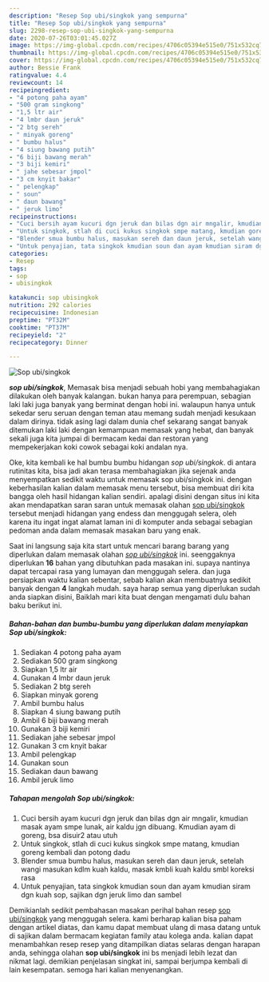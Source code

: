```yaml
---
description: "Resep Sop ubi/singkok yang sempurna"
title: "Resep Sop ubi/singkok yang sempurna"
slug: 2298-resep-sop-ubi-singkok-yang-sempurna
date: 2020-07-26T03:01:45.027Z
image: https://img-global.cpcdn.com/recipes/4706c05394e515e0/751x532cq70/sop-ubisingkok-foto-resep-utama.jpg
thumbnail: https://img-global.cpcdn.com/recipes/4706c05394e515e0/751x532cq70/sop-ubisingkok-foto-resep-utama.jpg
cover: https://img-global.cpcdn.com/recipes/4706c05394e515e0/751x532cq70/sop-ubisingkok-foto-resep-utama.jpg
author: Bessie Frank
ratingvalue: 4.4
reviewcount: 14
recipeingredient:
- "4 potong paha ayam"
- "500 gram singkong"
- "1,5 ltr air"
- "4 lmbr daun jeruk"
- "2 btg sereh"
- " minyak goreng"
- " bumbu halus"
- "4 siung bawang putih"
- "6 biji bawang merah"
- "3 biji kemiri"
- " jahe sebesar jmpol"
- "3 cm knyit bakar"
- " pelengkap"
- " soun"
- " daun bawang"
- " jeruk limo"
recipeinstructions:
- "Cuci bersih ayam kucuri dgn jeruk dan bilas dgn air mngalir, kmudian masak ayam smpe lunak, air kaldu jgn dibuang. Kmudian ayam di goreng, bsa disuir2 atau utuh"
- "Untuk singkok, stlah di cuci kukus singkok smpe matang, kmudian goreng kembali dan potong dadu"
- "Blender smua bumbu halus, masukan sereh dan daun jeruk, setelah wangi masukan kdlm kuah kaldu, masak kmbli kuah kaldu smbl koreksi rasa"
- "Untuk penyajian, tata singkok kmudian soun dan ayam kmudian siram dgn kuah sop, sajikan dgn jeruk limo dan sambel"
categories:
- Resep
tags:
- sop
- ubisingkok

katakunci: sop ubisingkok 
nutrition: 292 calories
recipecuisine: Indonesian
preptime: "PT32M"
cooktime: "PT37M"
recipeyield: "2"
recipecategory: Dinner

---
```



![Sop ubi/singkok](https://img-global.cpcdn.com/recipes/4706c05394e515e0/751x532cq70/sop-ubisingkok-foto-resep-utama.jpg)

<b><i>sop ubi/singkok</i></b>, Memasak bisa menjadi sebuah hobi yang membahagiakan dilakukan oleh banyak kalangan. bukan hanya para perempuan, sebagian laki laki juga banyak yang berminat dengan hobi ini. walaupun hanya untuk sekedar seru seruan dengan teman atau memang sudah menjadi kesukaan dalam dirinya. tidak asing lagi dalam dunia chef sekarang sangat banyak ditemukan laki laki dengan kemampuan memasak yang hebat, dan banyak sekali juga kita jumpai di bermacam kedai dan restoran yang mempekerjakan koki cowok sebagai koki andalan nya.

Oke, kita kembali ke hal bumbu bumbu hidangan <i>sop ubi/singkok</i>. di antara rutinitas kita, bisa jadi akan terasa membahagiakan jika sejenak anda menyempatkan sedikit waktu untuk memasak sop ubi/singkok ini. dengan keberhasilan kalian dalam memasak menu tersebut, bisa membuat diri kita bangga oleh hasil hidangan kalian sendiri. apalagi disini dengan situs ini kita akan mendapatkan saran saran untuk memasak olahan <u>sop ubi/singkok</u> tersebut menjadi hidangan yang endess dan menggugah selera, oleh karena itu ingat ingat alamat laman ini di komputer anda sebagai sebagian pedoman anda dalam memasak masakan baru yang enak.




Saat ini langsung saja kita start untuk mencari barang barang yang diperlukan dalam memasak olahan <u><i>sop ubi/singkok</i></u> ini. seenggaknya diperlukan <b>16</b> bahan yang dibutuhkan pada masakan ini. supaya nantinya dapat tercapai rasa yang lumayan dan menggugah selera. dan juga persiapkan waktu kalian sebentar, sebab kalian akan membuatnya sedikit banyak dengan <b>4</b> langkah mudah. saya harap semua yang diperlukan sudah anda siapkan disini, Baiklah mari kita buat dengan mengamati dulu bahan baku berikut ini.

<!--inarticleads1-->

##### Bahan-bahan dan bumbu-bumbu yang diperlukan dalam menyiapkan Sop ubi/singkok:

1. Sediakan 4 potong paha ayam
1. Sediakan 500 gram singkong
1. Siapkan 1,5 ltr air
1. Gunakan 4 lmbr daun jeruk
1. Sediakan 2 btg sereh
1. Siapkan  minyak goreng
1. Ambil  bumbu halus
1. Siapkan 4 siung bawang putih
1. Ambil 6 biji bawang merah
1. Gunakan 3 biji kemiri
1. Sediakan  jahe sebesar jmpol
1. Gunakan 3 cm knyit bakar
1. Ambil  pelengkap
1. Gunakan  soun
1. Sediakan  daun bawang
1. Ambil  jeruk limo




<!--inarticleads2-->

##### Tahapan mengolah Sop ubi/singkok:

1. Cuci bersih ayam kucuri dgn jeruk dan bilas dgn air mngalir, kmudian masak ayam smpe lunak, air kaldu jgn dibuang. Kmudian ayam di goreng, bsa disuir2 atau utuh
1. Untuk singkok, stlah di cuci kukus singkok smpe matang, kmudian goreng kembali dan potong dadu
1. Blender smua bumbu halus, masukan sereh dan daun jeruk, setelah wangi masukan kdlm kuah kaldu, masak kmbli kuah kaldu smbl koreksi rasa
1. Untuk penyajian, tata singkok kmudian soun dan ayam kmudian siram dgn kuah sop, sajikan dgn jeruk limo dan sambel




Demikianlah sedikit pembahasan masakan perihal bahan resep <u>sop ubi/singkok</u> yang menggugah selera. kami berharap kalian bisa paham dengan artikel diatas, dan kamu dapat membuat ulang di masa datang untuk di sajikan dalam bermacam kegiatan family atau kolega anda. kalian dapat menambahkan resep resep yang ditampilkan diatas selaras dengan harapan anda, sehingga olahan <b>sop ubi/singkok</b> ini bs menjadi lebih lezat dan nikmat lagi. demikian penjelasan singkat ini, sampai berjumpa kembali di lain kesempatan. semoga hari kalian menyenangkan.
